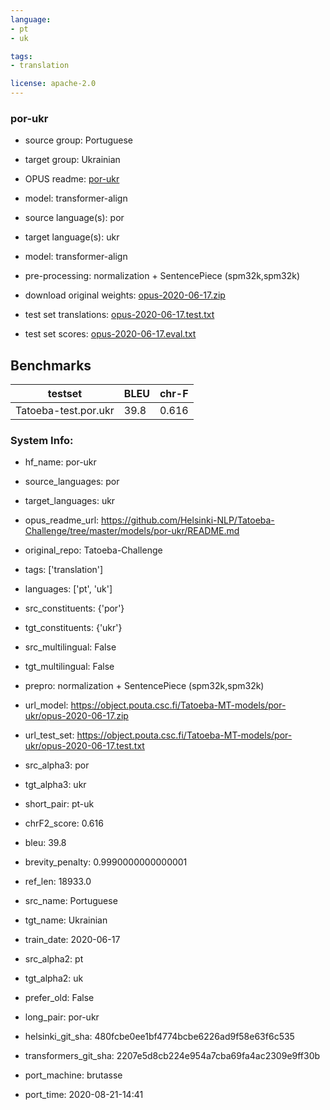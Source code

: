 ```yaml
---
language: 
- pt
- uk

tags:
- translation

license: apache-2.0
---
```


### por-ukr

* source group: Portuguese 
* target group: Ukrainian 
*  OPUS readme: [por-ukr](https://github.com/Helsinki-NLP/Tatoeba-Challenge/tree/master/models/por-ukr/README.md)

*  model: transformer-align
* source language(s): por
* target language(s): ukr
* model: transformer-align
* pre-processing: normalization + SentencePiece (spm32k,spm32k)
* download original weights: [opus-2020-06-17.zip](https://object.pouta.csc.fi/Tatoeba-MT-models/por-ukr/opus-2020-06-17.zip)
* test set translations: [opus-2020-06-17.test.txt](https://object.pouta.csc.fi/Tatoeba-MT-models/por-ukr/opus-2020-06-17.test.txt)
* test set scores: [opus-2020-06-17.eval.txt](https://object.pouta.csc.fi/Tatoeba-MT-models/por-ukr/opus-2020-06-17.eval.txt)

## Benchmarks

| testset               | BLEU  | chr-F |
|-----------------------|-------|-------|
| Tatoeba-test.por.ukr 	| 39.8 	| 0.616 |


### System Info: 
- hf_name: por-ukr

- source_languages: por

- target_languages: ukr

- opus_readme_url: https://github.com/Helsinki-NLP/Tatoeba-Challenge/tree/master/models/por-ukr/README.md

- original_repo: Tatoeba-Challenge

- tags: ['translation']

- languages: ['pt', 'uk']

- src_constituents: {'por'}

- tgt_constituents: {'ukr'}

- src_multilingual: False

- tgt_multilingual: False

- prepro:  normalization + SentencePiece (spm32k,spm32k)

- url_model: https://object.pouta.csc.fi/Tatoeba-MT-models/por-ukr/opus-2020-06-17.zip

- url_test_set: https://object.pouta.csc.fi/Tatoeba-MT-models/por-ukr/opus-2020-06-17.test.txt

- src_alpha3: por

- tgt_alpha3: ukr

- short_pair: pt-uk

- chrF2_score: 0.616

- bleu: 39.8

- brevity_penalty: 0.9990000000000001

- ref_len: 18933.0

- src_name: Portuguese

- tgt_name: Ukrainian

- train_date: 2020-06-17

- src_alpha2: pt

- tgt_alpha2: uk

- prefer_old: False

- long_pair: por-ukr

- helsinki_git_sha: 480fcbe0ee1bf4774bcbe6226ad9f58e63f6c535

- transformers_git_sha: 2207e5d8cb224e954a7cba69fa4ac2309e9ff30b

- port_machine: brutasse

- port_time: 2020-08-21-14:41